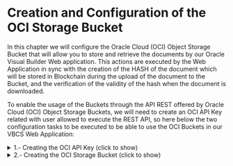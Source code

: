 # Creation and Configuration of the OCI Storage Bucket
In this chapter we will configure the Oracle Cloud (OCI) Object Storage Bucket that will allow you to store and retrieve the documents by our Oracle Visual Builder Web application. This actions are executed by the Web Application in sync with the creation of the HASH of the document which will be stored in Blockchain during the upload of the document to the Bucket, and the verification of the validity of the hash when the document is downloaded.

To enable the usage of the Buckets through the API REST offered by Oracle Cloud (OCI) Object Storage Buckets, we will need to create an OCI API Key related with user allowed to execute the REST API, so here below the two configuration tasks to be executed to be able to use the OCI Buckets in our VBCS Web Application:

<details>
  <summary>1.- Creating the OCI API Key (click to show)</summary>
  
## Creating the API Key

---
To be able to use the OCI Object Storage Buckets from your Visual Builder App you must create an OCI API Key to get access to the OCI Services via API REST 

---
  
First Sign in [OCI web console](https://cloud.oracle.com) with your credentials 

Write your tenancy name and click **Next** Button.

![](./images/oci-signin-01.png)

Then click Continue leaving the Identity Providers as *oracleidentitycloudservice*

![](./images/oci-signin-02.png)

Next write you *User Name* and *Password* and click in **Connect** Button to access to OCI web console.

![](./images/oci-signin-03.png)

![](./images/oci-signin-04.png)

Then click in the **Profile icon** at the top right of the console to access to the user **Settings**.

![](./images/oci-apikey-01.png)

Scroll down and click **API Keys** in the *Resources menu*

![](./images/oci-apikey-02.png)

Next click **Add API Key** button to add a new API Key.

![](./images/oci-apikey-03.png)

Select **Generate API Key Pair**. 
> Note: you could use your own public and private keys in pem format, but in this workshop and for academical purposes we'll use the auto generathed keys.

![](./images/oci-apikey-04.png)

Next you must to download the *Private* and *Public* Keys to your laptop/desktop.

![](./images/oci-apikey-05.png)

After that, you might have two **.pem** files one mark as public.

![](./images/oci-apikey-06.png)

Then click in **Add** button.

![](./images/oci-apikey-07.png)

Next window is the summary or **Configuration File Preview**. Click in the **copy** link to copy your OCI API credentials to a text file in your local computer as you will need them in future steps in the workshop. Then click **Close** Button to finish the process.

![](./images/oci-apikey-08.png)

You should have a new API key created and you should see the Fingerprint key in the OCI web console. 

![](./images/oci-apikey-09.png)

You have access to the Config file that you copied before to your desktop by clicking in the *tree vertical* dots in the Fingerprint row and select **View Config File**.

![](./images/oci-apikey-10.png)

 And that's all. Congratulations. You successfully generated your API keys.

</details>
<details>
  <summary>2.- Creating the OCI Storage Bucket (click to show)</summary>

## Create a Bucket in OCI Storage
  
---
OCI Object Storage is a versatile service which is very commonly used to store application data like images, files etc. Here, we will show how to create a OCI Storage Bucket to be used to upload and download PDF documents in it from our Visual Builder app.

---

First we need to have a bucket that represents where we will be storing our objects. From the OCI Console, navigate to ***Storage → Buckets***. Create a Bucket that you will be using for storage of files. For simplicity this Bucket is marked as Public, so that it doesnt require authentication, but you could achieve the same with Private visibility buckets as well.



</details>

